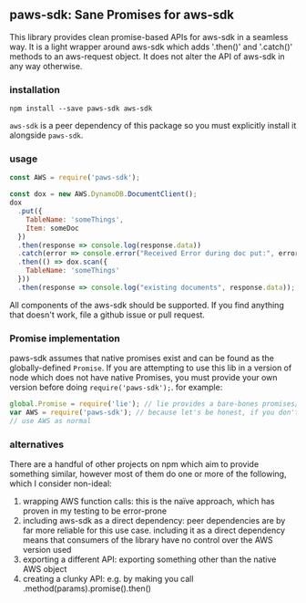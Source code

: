 ## paws-sdk: Sane Promises for aws-sdk

This library provides clean promise-based APIs for aws-sdk in a seamless way. It
is a light wrapper around aws-sdk which adds '.then()' and '.catch()' methods to
an aws-request object. It does not alter the API of aws-sdk in any way otherwise.

### installation

```
npm install --save paws-sdk aws-sdk
```

`aws-sdk` is a peer dependency of this package so you must explicitly install it
alongside `paws-sdk`.

### usage

```javascript
const AWS = require('paws-sdk');

const dox = new AWS.DynamoDB.DocumentClient();
dox
  .put({
    TableName: 'someThings',
    Item: someDoc
  })
  .then(response => console.log(response.data))
  .catch(error => console.error("Received Error during doc put:", error))
  .then(() => dox.scan({
    TableName: 'someThings'
  }))
  .then(response => console.log("existing documents", response.data));
```

All components of the aws-sdk should be supported. If you find anything that
doesn't work, file a github issue or pull request.

### Promise implementation

paws-sdk assumes that native promises exist and can be found as the
globally-defined `Promise`. If you are attempting to use this lib in
a version of node which does not have native Promises, you must provide
your own version before doing `require('paws-sdk');`. for example:

```javascript
global.Promise = require('lie'); // lie provides a bare-bones promises/A+ implementation
var AWS = require('paws-sdk'); // because let's be honest, if you don't have Promise, you don't have const either.
// use AWS as normal
```

### alternatives

There are a handful of other projects on npm which aim to provide something similar,
however most of them do one or more of the following, which I consider non-ideal:

1. wrapping AWS function calls: this is the naïve approach, which has proven in my testing to be error-prone
2. including aws-sdk as a direct dependency: peer dependencies are by far more reliable for this use case. including it as a direct dependency means that consumers of the library have no control over the AWS version used
3. exporting a different API: exporting something other than the native AWS object
4. creating a clunky API: e.g. by making you call .method(params).promise().then()
